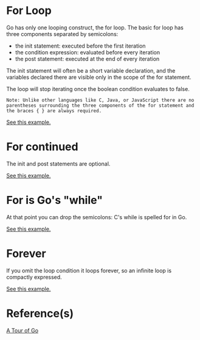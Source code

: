 # For Loop

Go has only one looping construct, the for loop. The basic for loop has three components separated by semicolons:

- the init statement: executed before the first iteration
- the condition expression: evaluated before every iteration
- the post statement: executed at the end of every iteration

The init statement will often be a short variable declaration, and the variables declared there are visible only in the scope of the for statement.

The loop will stop iterating once the boolean condition evaluates to false.

```
Note: Unlike other languages like C, Java, or JavaScript there are no parentheses surrounding the three components of the for statement and the braces { } are always required.
```

[See this example.](./for/main.go)

# For continued

The init and post statements are optional.

[See this example.](./for-continued/main.go)

# For is Go's "while"

At that point you can drop the semicolons: C's while is spelled for in Go.

[See this example.](./for-is-gos-while/main.go)

# Forever

If you omit the loop condition it loops forever, so an infinite loop is compactly expressed.

[See this example.](./forever/main.go)

# Reference(s)

[A Tour of Go](https://go.dev/tour/flowcontrol/1)
